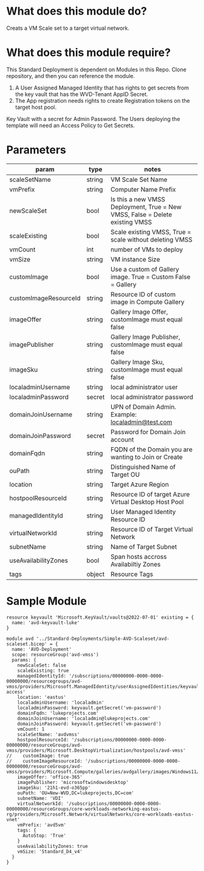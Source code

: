 # What does this module do?
Creats a VM Scale set to a target virtual network.   

# What does this module require?
This Standard Deployment is dependent on Modules in this Repo.  Clone repository, and then you can reference the module.

1. A User Assigned Managed Identity that has rights to get secrets from the key vault that has the WVD-Tenant AppID Secret.
2. The App registration needs rights to create Registration tokens on the target host pool.  

Key Vault with a secret for Admin Password.  The Users deploying the template will need an Access Policy to Get Secrets.

# Parameters
param | type | notes
------|------|------
scaleSetName | string | VM Scale Set Name
vmPrefix | string | Computer Name Prefix
newScaleSet | bool | Is this a new VMSS Deployment, True = New VMSS, False = Delete existing VMSS
scaleExisting | bool | Scale existing VMSS, True = scale without deleting VMSS
vmCount | int | number of VMs to deploy
vmSize | string | VM instance Size
customImage | bool | Use a custom of Gallery image.  True = Custom False = Gallery
customImageResourceId | string | Resource ID of custom image in Compute Gallery
imageOffer | string | Gallery Image Offer, customImage must equal false
imagePublisher | string | Gallery Image Publisher, customImage must equal false
imageSku | string | Gallery Image Sku, customImage must equal false
localadminUsername | string | local administrator user
localadminPassword | secret | local administrator password
domainJoinUsername | string | UPN of Domain Admin.  Example: localadmin@test.com
domainJoinPassword | secret | Password for Domain Join account
domainFqdn | string | FQDN of the Domain you are wanting to Join or Create
ouPath | string | Distinguished Name of Target OU
location | string | Target Azure Region
hostpoolResourceId | string | Resource ID of target Azure Virtual Desktop Host Pool
managedIdentityId | string | User Managed Identity Resource ID
virtualNetworkId | string | Resource ID of Target Virtual Network
subnetName | string | Name of Target Subnet
useAvailabilityZones | bool | Span hosts accross Availabiltiy Zones
tags | object | Resource Tags


# Sample Module

```Bicep
resource keyvault 'Microsoft.KeyVault/vaults@2022-07-01' existing = {
  name: 'avd-keyvault-luke'  
}

module avd '../Standard-Deployments/Simple-AVD-Scaleset/avd-scaleset.bicep' = {
  name: 'AVD-Deployment'
  scope: resourceGroup('avd-vmss')
  params: {
    newScaleSet: false
    scaleExisting: true
    managedIdentityId: '/subscriptions/00000000-0000-0000-00000000/resourcegroups/avd-vmss/providers/Microsoft.ManagedIdentity/userAssignedIdentities/keyvault-access'
    location: 'eastus'
    localadminUsername: 'localadmin'
    localadminPassword: keyvault.getSecret('vm-password') 
    domainFqdn: 'lukeprojects.com'
    domainJoinUsername: 'localadmin@lukeprojects.com'  
    domainJoinPassword: keyvault.getSecret('vm-password')
    vmCount: 1
    scaleSetName: 'avdvmss'
    hostpoolResourceId: '/subscriptions/00000000-0000-0000-00000000/resourceGroups/avd-vmss/providers/Microsoft.DesktopVirtualization/hostpools/avd-vmss' 
//    customImage: true
//    customImageResourceId: '/subscriptions/00000000-0000-0000-00000000/resourceGroups/avd-vmss/providers/Microsoft.Compute/galleries/avdgallery/images/Windows11/versions/2022.10.5'  
    imageOffer: 'office-365'
    imagePublisher: 'microsoftwindowsdesktop'
    imageSku: '21h1-evd-o365pp'
    ouPath: 'OU=New-WVD,DC=lukeprojects,DC=com' 
    subnetName: 'VDI'
    virtualNetworkId: '/subscriptions/00000000-0000-0000-00000000/resourceGroups/core-workloads-networking-eastus-rg/providers/Microsoft.Network/virtualNetworks/core-workloads-eastus-vnet'
    vmPrefix: 'avd5vm'  
    tags: {
      AutoStop: 'True'
    } 
    useAvailabilityZones: true
    vmSize: 'Standard_D4_v4'              
  }   
}

```
